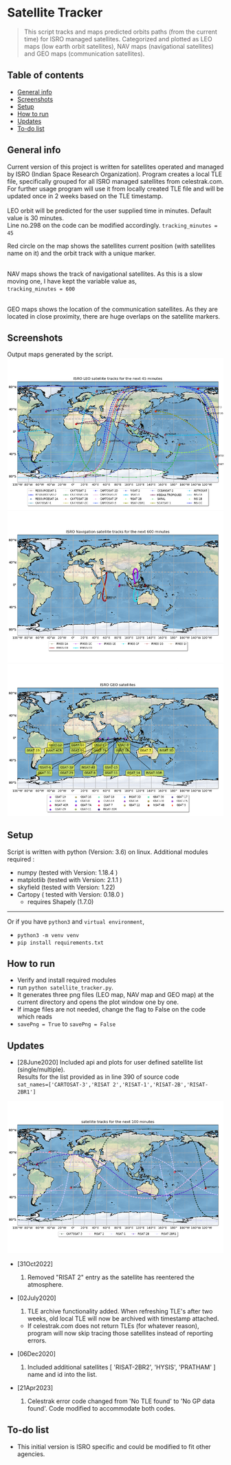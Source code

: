 # Satellite Tracker
> This script tracks and maps predicted orbits paths (from the current time) for ISRO managed satellites. Categorized and plotted as LEO maps (low earth orbit satellites), NAV maps (navigational satellites) and GEO maps (communication satellites).    


## Table of contents
* [General info](#general-info)
* [Screenshots](#screenshots)
* [Setup](#setup)
* [How to run ](#how)
* [Updates](#updates)
* [To-do list](#to-do)

## General info
Current version of this project is written for satellites operated and managed by ISRO (Indian Space Research Organization). Program creates a local TLE file, specifically grouped for all ISRO managed satellites from celestrak.com. For further usage program will use it from locally created TLE file and will be updated once in 2 weeks based on the TLE timestamp.   
&nbsp;   
LEO orbit will be predicted for the user supplied time in minutes. Default value is 30 minutes.    
Line no.298 on the code can be modified accordingly.
`tracking_minutes = 45`   

Red circle on the map shows the satellites current position (with satellites name on it) and the orbit track with a unique marker.   

&nbsp;   
NAV maps shows the track of navigational satellites. As this is a slow moving one, I have kept the variable value as,    
`tracking_minutes = 600`   

&nbsp;   
GEO maps shows the location of the communication satellites. As they are located in close proximity, there are huge overlaps on the satellite markers.    

## Screenshots
Output maps generated by the script.    
![results](./img/leo_tracking.png)   
![results](./img/nav_tracking.png) 
![results](./img/geo_tracking.png)
## Setup
Script is written with python (Version: 3.6) on linux. Additional modules required :   

* numpy  (tested with Version: 1.18.4 )
* matplotlib  (tested with Version: 2.1.1 )
* skyfield (tested with Version: 1.22)
* Cartopy ( tested with Version: 0.18.0 )
    * requires Shapely (1.7.0)

---
Or if you have `python3` and `virtual environment`,

- `python3 -m venv venv`
- `pip install requirements.txt`

## How to run   
* Verify and install required modules 
* run `python satellite_tracker.py`. 
* It generates three png files (LEO map, NAV map and GEO map) at the current directory and opens the plot window one by one.  
* If image files are not needed, change the flag to False on the code which reads    
* `savePng = True` to `savePng = False` 

## Updates
* [28June2020] Included api and plots for user defined satellite list (single/multiple).    
Results for the list provided as in line 390 of source code   
`sat_names=['CARTOSAT-3','RISAT 2','RISAT-1','RISAT-2B','RISAT-2BR1']`  

 ![results](./img/sats_tracking.png)

* [31Oct2022] 
    1.  Removed "RISAT 2" entry as the satellite has reentered the atmosphere.  
* [02July2020] 
    1.  TLE archive functionality added. When refreshing TLE's after two weeks, old local TLE will now be archived with timestamp attached.  
    *  If celestrak.com does not return TLEs (for whatever reason), program will now skip tracing those satellites instead of reporting errors.

* [06Dec2020] 
    1.  Included additional satellites [ 'RISAT-2BR2', 'HYSIS', 'PRATHAM' ] name and id into the list.      
     
* [21Apr2023] 
    1.  Celestrak error code changed from 'No TLE found' to 'No GP data found'. Code modified to accommodate both codes.   
     

## To-do list
* This initial version is ISRO specific and could be modified to fit other agencies.

